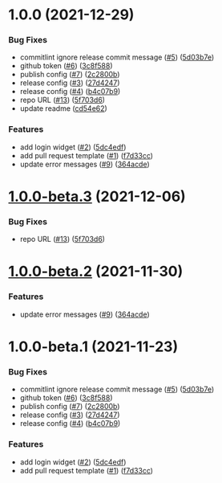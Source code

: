 # 1.0.0 (2021-12-29)

### Bug Fixes

- commitlint ignore release commit message ([#5](https://github.com/airwallex/airwallex-login-widget/issues/5)) ([5d03b7e](https://github.com/airwallex/airwallex-login-widget/commit/5d03b7ef51319df1b7d89c0bbc4e855f29ce14e6))
- github token ([#6](https://github.com/airwallex/airwallex-login-widget/issues/6)) ([3c8f588](https://github.com/airwallex/airwallex-login-widget/commit/3c8f5884b2f5eece9385d3959d16af8401f3e734))
- publish config ([#7](https://github.com/airwallex/airwallex-login-widget/issues/7)) ([2c2800b](https://github.com/airwallex/airwallex-login-widget/commit/2c2800bd531bf0cb1934f3b8f2d262355dc1fd32))
- release config ([#3](https://github.com/airwallex/airwallex-login-widget/issues/3)) ([27d4247](https://github.com/airwallex/airwallex-login-widget/commit/27d4247d949f7d427ea8f615032f4ac20feba10f))
- release config ([#4](https://github.com/airwallex/airwallex-login-widget/issues/4)) ([b4c07b9](https://github.com/airwallex/airwallex-login-widget/commit/b4c07b965c3e2d328df95489044d002de93e4f93))
- repo URL ([#13](https://github.com/airwallex/airwallex-login-widget/issues/13)) ([5f703d6](https://github.com/airwallex/airwallex-login-widget/commit/5f703d647814cf5f296d3387134658889093ec20))
- update readme ([cd54e62](https://github.com/airwallex/airwallex-login-widget/commit/cd54e62a9ec28c11c795eb72fcf26095cd39cb04))

### Features

- add login widget ([#2](https://github.com/airwallex/airwallex-login-widget/issues/2)) ([5dc4edf](https://github.com/airwallex/airwallex-login-widget/commit/5dc4edfb2de605636e0c594dc06596192bfa0837))
- add pull request template ([#1](https://github.com/airwallex/airwallex-login-widget/issues/1)) ([f7d33cc](https://github.com/airwallex/airwallex-login-widget/commit/f7d33cc4d501986ddf59cf2fcdadd18756934509))
- update error messages ([#9](https://github.com/airwallex/airwallex-login-widget/issues/9)) ([364acde](https://github.com/airwallex/airwallex-login-widget/commit/364acde538111d37c9e9e89b49b1381781d60f12))

# [1.0.0-beta.3](https://github.com/airwallex/airwallex-login-widget/compare/v1.0.0-beta.2...v1.0.0-beta.3) (2021-12-06)

### Bug Fixes

- repo URL ([#13](https://github.com/airwallex/airwallex-login-widget/issues/13)) ([5f703d6](https://github.com/airwallex/airwallex-login-widget/commit/5f703d647814cf5f296d3387134658889093ec20))

# [1.0.0-beta.2](https://github.com/airwallex/airwallex-login-widget/compare/v1.0.0-beta.1...v1.0.0-beta.2) (2021-11-30)

### Features

- update error messages ([#9](https://github.com/airwallex/airwallex-login-widget/issues/9)) ([364acde](https://github.com/airwallex/airwallex-login-widget/commit/364acde538111d37c9e9e89b49b1381781d60f12))

# 1.0.0-beta.1 (2021-11-23)

### Bug Fixes

- commitlint ignore release commit message ([#5](https://github.com/airwallex/airwallex-login-widget/issues/5)) ([5d03b7e](https://github.com/airwallex/airwallex-login-widget/commit/5d03b7ef51319df1b7d89c0bbc4e855f29ce14e6))
- github token ([#6](https://github.com/airwallex/airwallex-login-widget/issues/6)) ([3c8f588](https://github.com/airwallex/airwallex-login-widget/commit/3c8f5884b2f5eece9385d3959d16af8401f3e734))
- publish config ([#7](https://github.com/airwallex/airwallex-login-widget/issues/7)) ([2c2800b](https://github.com/airwallex/airwallex-login-widget/commit/2c2800bd531bf0cb1934f3b8f2d262355dc1fd32))
- release config ([#3](https://github.com/airwallex/airwallex-login-widget/issues/3)) ([27d4247](https://github.com/airwallex/airwallex-login-widget/commit/27d4247d949f7d427ea8f615032f4ac20feba10f))
- release config ([#4](https://github.com/airwallex/airwallex-login-widget/issues/4)) ([b4c07b9](https://github.com/airwallex/airwallex-login-widget/commit/b4c07b965c3e2d328df95489044d002de93e4f93))

### Features

- add login widget ([#2](https://github.com/airwallex/airwallex-login-widget/issues/2)) ([5dc4edf](https://github.com/airwallex/airwallex-login-widget/commit/5dc4edfb2de605636e0c594dc06596192bfa0837))
- add pull request template ([#1](https://github.com/airwallex/airwallex-login-widget/issues/1)) ([f7d33cc](https://github.com/airwallex/airwallex-login-widget/commit/f7d33cc4d501986ddf59cf2fcdadd18756934509))
